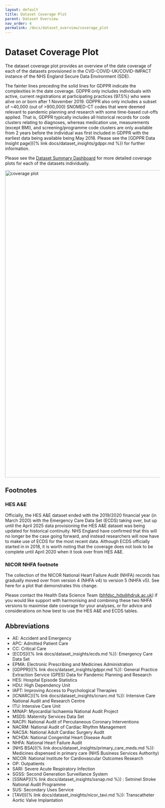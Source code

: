 ```yaml
---
layout: default
title: Dataset Coverage Plot
parent: Dataset Overview
nav_order: 4
permalink: /docs/dataset_overview/coverage_plot
---
```


# Dataset Coverage Plot

The dataset coverage plot provides an overview of the date coverage of each of the datasets provisioned in the CVD-COVID-UK/COVID-IMPACT instance of the NHS England Secure Data Environment (SDE). 

The fainter lines preceding the solid lines for GDPPR indicate the complexities in the date coverage. GDPPR only includes individuals with active, current
registrations at participating practices (97.5%) who were alive on or born after 1 November 2019. GDPPR also only includes a subset of ~40,000 (out of >900,000) SNOMED-CT codes that were deemed relevant to pandemic planning and research with some time-based cut-offs applied. That is, GDPPR typically includes all historical records for code clusters relating to diagnoses, whereas medication use, measurements (except BMI), and screening/programme code clusters are only available from 2 years before the individual was first included in GDPPR with the earliest data being available being May 2018. Please see the [GDPPR Data Insight page]({% link docs/dataset_insights/gdppr.md %}) for further information.

Please see the <a href="https://bhfdatasciencecentre.org/dashboard/" target="_blank">Dataset Summary Dashboard</a> for more detailed coverage plots for each of the datasets individually. 


<a href="https://bhfdsc.github.io/documentation/assets/images/dataset_coverage_plot_Oct2025.png" target="_blank">
  <img src="https://bhfdsc.github.io/documentation/assets/images/dataset_coverage_plot_Oct2025.png" alt="coverage plot" width="1000">
</a>

## Footnotes
### HES A&E
Officially, the HES A&E dataset ended with the 2019/2020 financial year (in March 2020) with the Emergency Care Data Set (ECDS) taking over, but up until the April 2025 data provisioning the HES A&E dataset was being updated for historical continuity. NHS England have confirmed that this will no longer be the case going forward, and instead researchers will now have to make use of ECDS for the most recent data. Although ECDS officially started in in 2018, it is worth noting that the coverage does not look to be complete until April 2020 when it took over from HES A&E. 

### NICOR NHFA footnote
The collection of the NICOR National Heart Failure Audit (NHFA) records has gradually moved over from version 4 (NHFA v4) to version 5 (NHFA v5). See here for a plot that demonstrates this change. 

Please contact the Health Data Science Team (bhfdsc_hds@hdruk.ac.uk) if you would like support with harmonising and combining these two NHFA versions to maximise date coverage for your analyses, or for advice and considerations on how best to use the HES A&E and ECDS tables.



## Abbreviations

- AE: Accident and Emergency
- APC: Admitted Patient Care
- CC: Critical Care
- [ECDS]({% link docs/dataset_insights/ecds.md %}): Emergency Care Data Set
- EPMA: Electronic Prescribing and Medicines Administration
- [GDPPR]({% link docs/dataset_insights/gdppr.md %}): General Practice Extraction Service (GPES) Data for Pandemic Planning and Research
- HES: Hospital Episode Statistics
- HDU: High Dependency Unit
- IAPT: Improving Access to Psychological Therapies
- [ICNARC]({% link docs/dataset_insights/icnarc.md %}): Intensive Care National Audit and Research Centre
- ITU: Intensive Care Unit
- MINAP: Myocardial Ischaemia National Audit Project 
- MSDS: Maternity Services Data Set
- NACPI: National Audit of Percutaneous Coronary Interventions
- NACRM: National Audit of Cardiac Rhythm Management
- NACSA: National Adult Cardiac Surgery Audit
- NCHDA: National Congenital Heart Disease Audit
- NHFA: National Heart Failure Audit
- [NHS BSA]({% link docs/dataset_insights/primary_care_meds.md %}): Medicines dispensed in primary care (NHS Business Services Authority)
- NICOR: National Institute for Cardiovascular Outcomes Research
- OP: Outpatients
- SARI: Severe Acute Respiratory Infection
- SGSS: Second Generation Surveillance System
- [SSNAP]({% link docs/dataset_insights/ssnap.md %}) : Setninel Stroke National Audit Programme
- SUS: Secondary Uses Service
- [TAVI]({% link docs/dataset_insights/nicor_tavi.md %}): Transcatheter Aortic Valve Implantation








